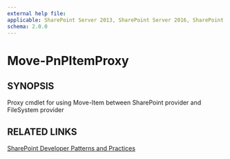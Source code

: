 ```yaml
---
external help file:
applicable: SharePoint Server 2013, SharePoint Server 2016, SharePoint Server 2019, SharePoint Online
schema: 2.0.0
---
```

# Move-PnPItemProxy

## SYNOPSIS
Proxy cmdlet for using Move-Item between SharePoint provider and FileSystem provider

## RELATED LINKS

[SharePoint Developer Patterns and Practices](https://aka.ms/sppnp)